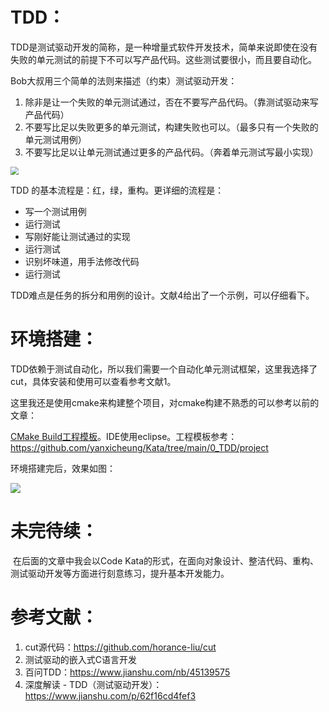 # TDD：

​		TDD是测试驱动开发的简称，是一种增量式软件开发技术，简单来说即使在没有失败的单元测试的前提下不可以写产品代码。这些测试要很小，而且要自动化。



Bob大叔用三个简单的法则来描述（约束）测试驱动开发：

1. 除非是让一个失败的单元测试通过，否在不要写产品代码。（靠测试驱动来写产品代码）
2. 不要写比足以失败更多的单元测试，构建失败也可以。（最多只有一个失败的单元测试用例）
3. 不要写比足以让单元测试通过更多的产品代码。（奔着单元测试写最小实现）

<img src="/home/daniel/workbench/workspace/写作/Kata/0_TDD/tdd.png" style="zoom:80%;" />

TDD 的基本流程是：红，绿，重构。更详细的流程是：

- 写一个测试用例
- 运行测试
- 写刚好能让测试通过的实现
- 运行测试
- 识别坏味道，用手法修改代码
- 运行测试



TDD难点是任务的拆分和用例的设计。文献4给出了一个示例，可以仔细看下。



# 环境搭建：

​		TDD依赖于测试自动化，所以我们需要一个自动化单元测试框架，这里我选择了cut，具体安装和使用可以查看参考文献1。

​		这里我还是使用cmake来构建整个项目，对cmake构建不熟悉的可以参考以前的文章：

[CMake Build工程模板](https://www.jianshu.com/p/341994b1e1ac)。IDE使用eclipse。工程模板参考：https://github.com/yanxicheung/Kata/tree/main/0_TDD/project



环境搭建完后，效果如图：

![](/home/daniel/workbench/workspace/写作/Kata/0_TDD/result.png)



# 未完待续：

​     在后面的文章中我会以Code Kata的形式，在面向对象设计、整洁代码、重构、测试驱动开发等方面进行刻意练习，提升基本开发能力。



# 参考文献：

1. cut源代码：https://github.com/horance-liu/cut
2. 测试驱动的嵌入式C语言开发
3. 百问TDD：https://www.jianshu.com/nb/45139575
4. 深度解读 - TDD（测试驱动开发）：https://www.jianshu.com/p/62f16cd4fef3
